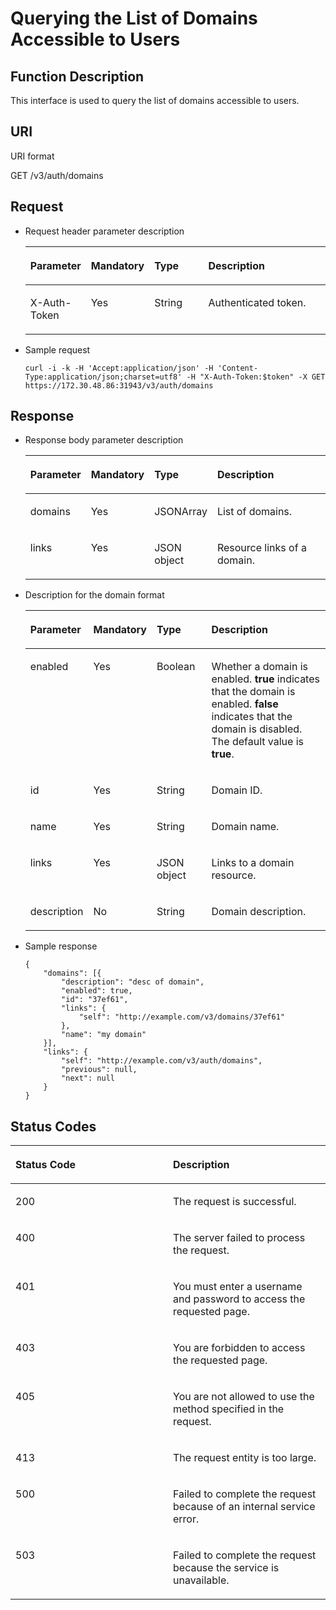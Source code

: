 # Querying the List of Domains Accessible to Users<a name="en-us_topic_0057845574"></a>

## Function Description<a name="section1161918016535"></a>

This interface is used to query the list of domains accessible to users.

## URI<a name="section1466559616535"></a>

URI format

GET /v3/auth/domains

## Request<a name="section3946061516535"></a>

-   Request header parameter description

    <a name="table42709864193734"></a>
    <table><thead align="left"><tr id="row51079856193734"><th class="cellrowborder" valign="top" width="18.4981501849815%" id="mcps1.1.5.1.1"><p id="p49087560193734"><a name="p49087560193734"></a><a name="p49087560193734"></a><strong id="a6f95694edbbb43d8a152536754b86c82_1"><a name="a6f95694edbbb43d8a152536754b86c82_1"></a><a name="a6f95694edbbb43d8a152536754b86c82_1"></a>Parameter</strong></p>
    </th>
    <th class="cellrowborder" valign="top" width="18.75812418758124%" id="mcps1.1.5.1.2"><p id="p16669439193734"><a name="p16669439193734"></a><a name="p16669439193734"></a><strong id="a105e6ed8c3de4c5a9dde97ae5a71071e_1"><a name="a105e6ed8c3de4c5a9dde97ae5a71071e_1"></a><a name="a105e6ed8c3de4c5a9dde97ae5a71071e_1"></a>Mandatory</strong></p>
    </th>
    <th class="cellrowborder" valign="top" width="19.02809719028097%" id="mcps1.1.5.1.3"><p id="p8047347193734"><a name="p8047347193734"></a><a name="p8047347193734"></a><strong id="a703d34a49a2f4162bc1a1a439f655f95_1"><a name="a703d34a49a2f4162bc1a1a439f655f95_1"></a><a name="a703d34a49a2f4162bc1a1a439f655f95_1"></a>Type</strong></p>
    </th>
    <th class="cellrowborder" valign="top" width="43.71562843715628%" id="mcps1.1.5.1.4"><p id="p47855371193734"><a name="p47855371193734"></a><a name="p47855371193734"></a><strong id="b810139469113029_1"><a name="b810139469113029_1"></a><a name="b810139469113029_1"></a>Description</strong></p>
    </th>
    </tr>
    </thead>
    <tbody><tr id="row13774939193734"><td class="cellrowborder" valign="top" width="18.4981501849815%" headers="mcps1.1.5.1.1 "><p id="p43827657193734"><a name="p43827657193734"></a><a name="p43827657193734"></a>X-Auth-Token</p>
    </td>
    <td class="cellrowborder" valign="top" width="18.75812418758124%" headers="mcps1.1.5.1.2 "><p id="p60379327193734"><a name="p60379327193734"></a><a name="p60379327193734"></a>Yes</p>
    </td>
    <td class="cellrowborder" valign="top" width="19.02809719028097%" headers="mcps1.1.5.1.3 "><p id="p58887289193734"><a name="p58887289193734"></a><a name="p58887289193734"></a>String</p>
    </td>
    <td class="cellrowborder" valign="top" width="43.71562843715628%" headers="mcps1.1.5.1.4 "><p id="p5141087193734"><a name="p5141087193734"></a><a name="p5141087193734"></a>Authenticated token.</p>
    </td>
    </tr>
    </tbody>
    </table>


-   Sample request

    ```
    curl -i -k -H 'Accept:application/json' -H 'Content-Type:application/json;charset=utf8' -H "X-Auth-Token:$token" -X GET https://172.30.48.86:31943/v3/auth/domains
    ```


## Response<a name="section2806308616535"></a>

-   Response body parameter description

    <a name="table5851746616535"></a>
    <table><thead align="left"><tr id="row4874364216535"><th class="cellrowborder" valign="top" width="18.39%" id="mcps1.1.5.1.1"><p id="p5592089316535"><a name="p5592089316535"></a><a name="p5592089316535"></a><strong id="b57918781164846"><a name="b57918781164846"></a><a name="b57918781164846"></a>Parameter</strong></p>
    </th>
    <th class="cellrowborder" valign="top" width="18.58%" id="mcps1.1.5.1.2"><p id="p3329852216535"><a name="p3329852216535"></a><a name="p3329852216535"></a><strong id="a105e6ed8c3de4c5a9dde97ae5a71071e_3"><a name="a105e6ed8c3de4c5a9dde97ae5a71071e_3"></a><a name="a105e6ed8c3de4c5a9dde97ae5a71071e_3"></a>Mandatory</strong></p>
    </th>
    <th class="cellrowborder" valign="top" width="19.03%" id="mcps1.1.5.1.3"><p id="p1282575116535"><a name="p1282575116535"></a><a name="p1282575116535"></a><strong id="a703d34a49a2f4162bc1a1a439f655f95_3"><a name="a703d34a49a2f4162bc1a1a439f655f95_3"></a><a name="a703d34a49a2f4162bc1a1a439f655f95_3"></a>Type</strong></p>
    </th>
    <th class="cellrowborder" valign="top" width="44%" id="mcps1.1.5.1.4"><p id="p3225289216535"><a name="p3225289216535"></a><a name="p3225289216535"></a><strong id="b311754837113113"><a name="b311754837113113"></a><a name="b311754837113113"></a>Description</strong></p>
    </th>
    </tr>
    </thead>
    <tbody><tr id="row6234747416535"><td class="cellrowborder" valign="top" width="18.39%" headers="mcps1.1.5.1.1 "><p id="p1698064016535"><a name="p1698064016535"></a><a name="p1698064016535"></a>domains</p>
    </td>
    <td class="cellrowborder" valign="top" width="18.58%" headers="mcps1.1.5.1.2 "><p id="p3325463916535"><a name="p3325463916535"></a><a name="p3325463916535"></a>Yes</p>
    </td>
    <td class="cellrowborder" valign="top" width="19.03%" headers="mcps1.1.5.1.3 "><p id="p29011544433"><a name="p29011544433"></a><a name="p29011544433"></a>JSONArray</p>
    </td>
    <td class="cellrowborder" valign="top" width="44%" headers="mcps1.1.5.1.4 "><p id="p1277547116535"><a name="p1277547116535"></a><a name="p1277547116535"></a>List of domains.</p>
    </td>
    </tr>
    <tr id="row4787037616535"><td class="cellrowborder" valign="top" width="18.39%" headers="mcps1.1.5.1.1 "><p id="p5229527616535"><a name="p5229527616535"></a><a name="p5229527616535"></a>links</p>
    </td>
    <td class="cellrowborder" valign="top" width="18.58%" headers="mcps1.1.5.1.2 "><p id="p805896416535"><a name="p805896416535"></a><a name="p805896416535"></a>Yes</p>
    </td>
    <td class="cellrowborder" valign="top" width="19.03%" headers="mcps1.1.5.1.3 "><p id="p6681742833"><a name="p6681742833"></a><a name="p6681742833"></a>JSON object</p>
    </td>
    <td class="cellrowborder" valign="top" width="44%" headers="mcps1.1.5.1.4 "><p id="p6019115416535"><a name="p6019115416535"></a><a name="p6019115416535"></a>Resource links of a domain.</p>
    </td>
    </tr>
    </tbody>
    </table>


-   Description for the domain format

    <a name="table466092157"></a>
    <table><thead align="left"><tr id="row206601826516"><th class="cellrowborder" valign="top" width="18.33%" id="mcps1.1.5.1.1"><p id="p1466015211510"><a name="p1466015211510"></a><a name="p1466015211510"></a><strong id="a6f95694edbbb43d8a152536754b86c82_3"><a name="a6f95694edbbb43d8a152536754b86c82_3"></a><a name="a6f95694edbbb43d8a152536754b86c82_3"></a>Parameter</strong></p>
    </th>
    <th class="cellrowborder" valign="top" width="18.65%" id="mcps1.1.5.1.2"><p id="p466011211514"><a name="p466011211514"></a><a name="p466011211514"></a><strong id="a105e6ed8c3de4c5a9dde97ae5a71071e_5"><a name="a105e6ed8c3de4c5a9dde97ae5a71071e_5"></a><a name="a105e6ed8c3de4c5a9dde97ae5a71071e_5"></a>Mandatory</strong></p>
    </th>
    <th class="cellrowborder" valign="top" width="18.78%" id="mcps1.1.5.1.3"><p id="p15660192453"><a name="p15660192453"></a><a name="p15660192453"></a><strong id="a703d34a49a2f4162bc1a1a439f655f95_5"><a name="a703d34a49a2f4162bc1a1a439f655f95_5"></a><a name="a703d34a49a2f4162bc1a1a439f655f95_5"></a>Type</strong></p>
    </th>
    <th class="cellrowborder" valign="top" width="44.24%" id="mcps1.1.5.1.4"><p id="p4661021358"><a name="p4661021358"></a><a name="p4661021358"></a><strong id="b810139469113029_3"><a name="b810139469113029_3"></a><a name="b810139469113029_3"></a>Description</strong></p>
    </th>
    </tr>
    </thead>
    <tbody><tr id="row166611125517"><td class="cellrowborder" valign="top" width="18.33%" headers="mcps1.1.5.1.1 "><p id="p15661125513"><a name="p15661125513"></a><a name="p15661125513"></a>enabled</p>
    </td>
    <td class="cellrowborder" valign="top" width="18.65%" headers="mcps1.1.5.1.2 "><p id="p36611123514"><a name="p36611123514"></a><a name="p36611123514"></a>Yes</p>
    </td>
    <td class="cellrowborder" valign="top" width="18.78%" headers="mcps1.1.5.1.3 "><p id="p16611521653"><a name="p16611521653"></a><a name="p16611521653"></a>Boolean</p>
    </td>
    <td class="cellrowborder" valign="top" width="44.24%" headers="mcps1.1.5.1.4 "><p id="p8661426513"><a name="p8661426513"></a><a name="p8661426513"></a>Whether a domain is enabled. <strong id="b842352706184851"><a name="b842352706184851"></a><a name="b842352706184851"></a>true</strong> indicates that the domain is enabled. <strong id="b842352706184924"><a name="b842352706184924"></a><a name="b842352706184924"></a>false</strong> indicates that the domain is disabled. The default value is <strong id="b602514205184952"><a name="b602514205184952"></a><a name="b602514205184952"></a>true</strong>.</p>
    </td>
    </tr>
    <tr id="row6661228518"><td class="cellrowborder" valign="top" width="18.33%" headers="mcps1.1.5.1.1 "><p id="p146611021152"><a name="p146611021152"></a><a name="p146611021152"></a>id</p>
    </td>
    <td class="cellrowborder" valign="top" width="18.65%" headers="mcps1.1.5.1.2 "><p id="p5661726511"><a name="p5661726511"></a><a name="p5661726511"></a>Yes</p>
    </td>
    <td class="cellrowborder" valign="top" width="18.78%" headers="mcps1.1.5.1.3 "><p id="p206612023516"><a name="p206612023516"></a><a name="p206612023516"></a>String</p>
    </td>
    <td class="cellrowborder" valign="top" width="44.24%" headers="mcps1.1.5.1.4 "><p id="p46611321856"><a name="p46611321856"></a><a name="p46611321856"></a>Domain ID.</p>
    </td>
    </tr>
    <tr id="row106611821556"><td class="cellrowborder" valign="top" width="18.33%" headers="mcps1.1.5.1.1 "><p id="p86615219518"><a name="p86615219518"></a><a name="p86615219518"></a>name</p>
    </td>
    <td class="cellrowborder" valign="top" width="18.65%" headers="mcps1.1.5.1.2 "><p id="p14661324520"><a name="p14661324520"></a><a name="p14661324520"></a>Yes</p>
    </td>
    <td class="cellrowborder" valign="top" width="18.78%" headers="mcps1.1.5.1.3 "><p id="p86611921650"><a name="p86611921650"></a><a name="p86611921650"></a>String</p>
    </td>
    <td class="cellrowborder" valign="top" width="44.24%" headers="mcps1.1.5.1.4 "><p id="p10661625511"><a name="p10661625511"></a><a name="p10661625511"></a>Domain name.</p>
    </td>
    </tr>
    <tr id="row8661202259"><td class="cellrowborder" valign="top" width="18.33%" headers="mcps1.1.5.1.1 "><p id="p1566112218518"><a name="p1566112218518"></a><a name="p1566112218518"></a>links</p>
    </td>
    <td class="cellrowborder" valign="top" width="18.65%" headers="mcps1.1.5.1.2 "><p id="p1766118215512"><a name="p1766118215512"></a><a name="p1766118215512"></a>Yes</p>
    </td>
    <td class="cellrowborder" valign="top" width="18.78%" headers="mcps1.1.5.1.3 "><p id="p672913371135"><a name="p672913371135"></a><a name="p672913371135"></a>JSON object</p>
    </td>
    <td class="cellrowborder" valign="top" width="44.24%" headers="mcps1.1.5.1.4 "><p id="p7661021352"><a name="p7661021352"></a><a name="p7661021352"></a>Links to a domain resource.</p>
    </td>
    </tr>
    <tr id="row10311535481"><td class="cellrowborder" valign="top" width="18.33%" headers="mcps1.1.5.1.1 "><p id="p1231123510810"><a name="p1231123510810"></a><a name="p1231123510810"></a>description</p>
    </td>
    <td class="cellrowborder" valign="top" width="18.65%" headers="mcps1.1.5.1.2 "><p id="p13117357817"><a name="p13117357817"></a><a name="p13117357817"></a>No</p>
    </td>
    <td class="cellrowborder" valign="top" width="18.78%" headers="mcps1.1.5.1.3 "><p id="p1432035781"><a name="p1432035781"></a><a name="p1432035781"></a>String</p>
    </td>
    <td class="cellrowborder" valign="top" width="44.24%" headers="mcps1.1.5.1.4 "><p id="p153263511815"><a name="p153263511815"></a><a name="p153263511815"></a>Domain description.</p>
    </td>
    </tr>
    </tbody>
    </table>


-   Sample response

    ```
    {
        "domains": [{
            "description": "desc of domain",
            "enabled": true,
            "id": "37ef61",
            "links": {
                "self": "http://example.com/v3/domains/37ef61"
            },
            "name": "my domain"
        }],
        "links": {
            "self": "http://example.com/v3/auth/domains",
            "previous": null,
            "next": null
        }
    }
    ```


## Status Codes<a name="section4586962016535"></a>

<a name="table2445171616535"></a>
<table><thead align="left"><tr id="row220522216535"><th class="cellrowborder" valign="top" width="50%" id="mcps1.1.3.1.1"><p id="p4440527916535"><a name="p4440527916535"></a><a name="p4440527916535"></a><strong id="b842352706183134"><a name="b842352706183134"></a><a name="b842352706183134"></a>Status Code</strong></p>
</th>
<th class="cellrowborder" valign="top" width="50%" id="mcps1.1.3.1.2"><p id="p4005784516535"><a name="p4005784516535"></a><a name="p4005784516535"></a><strong id="b1087815409113153"><a name="b1087815409113153"></a><a name="b1087815409113153"></a>Description</strong></p>
</th>
</tr>
</thead>
<tbody><tr id="row2345998316535"><td class="cellrowborder" valign="top" width="50%" headers="mcps1.1.3.1.1 "><p id="p2121045316535"><a name="p2121045316535"></a><a name="p2121045316535"></a>200</p>
</td>
<td class="cellrowborder" valign="top" width="50%" headers="mcps1.1.3.1.2 "><p id="p4032516916535"><a name="p4032516916535"></a><a name="p4032516916535"></a>The request is successful.</p>
</td>
</tr>
<tr id="row2738220116535"><td class="cellrowborder" valign="top" width="50%" headers="mcps1.1.3.1.1 "><p id="p336583816535"><a name="p336583816535"></a><a name="p336583816535"></a>400</p>
</td>
<td class="cellrowborder" valign="top" width="50%" headers="mcps1.1.3.1.2 "><p id="p419748416535"><a name="p419748416535"></a><a name="p419748416535"></a>The server failed to process the request.</p>
</td>
</tr>
<tr id="row3777735716535"><td class="cellrowborder" valign="top" width="50%" headers="mcps1.1.3.1.1 "><p id="p4006708216535"><a name="p4006708216535"></a><a name="p4006708216535"></a>401</p>
</td>
<td class="cellrowborder" valign="top" width="50%" headers="mcps1.1.3.1.2 "><p id="p2420822816535"><a name="p2420822816535"></a><a name="p2420822816535"></a>You must enter a username and password to access the requested page.</p>
</td>
</tr>
<tr id="row1654746316535"><td class="cellrowborder" valign="top" width="50%" headers="mcps1.1.3.1.1 "><p id="p6527611816535"><a name="p6527611816535"></a><a name="p6527611816535"></a>403</p>
</td>
<td class="cellrowborder" valign="top" width="50%" headers="mcps1.1.3.1.2 "><p id="p5287423016535"><a name="p5287423016535"></a><a name="p5287423016535"></a>You are forbidden to access the requested page.</p>
</td>
</tr>
<tr id="row610602816535"><td class="cellrowborder" valign="top" width="50%" headers="mcps1.1.3.1.1 "><p id="p2482624816535"><a name="p2482624816535"></a><a name="p2482624816535"></a>405</p>
</td>
<td class="cellrowborder" valign="top" width="50%" headers="mcps1.1.3.1.2 "><p id="p6476903216535"><a name="p6476903216535"></a><a name="p6476903216535"></a>You are not allowed to use the method specified in the request.</p>
</td>
</tr>
<tr id="row4605037716535"><td class="cellrowborder" valign="top" width="50%" headers="mcps1.1.3.1.1 "><p id="p3909305116535"><a name="p3909305116535"></a><a name="p3909305116535"></a>413</p>
</td>
<td class="cellrowborder" valign="top" width="50%" headers="mcps1.1.3.1.2 "><p id="p1242054916535"><a name="p1242054916535"></a><a name="p1242054916535"></a>The request entity is too large.</p>
</td>
</tr>
<tr id="row4467608316535"><td class="cellrowborder" valign="top" width="50%" headers="mcps1.1.3.1.1 "><p id="p6199298116535"><a name="p6199298116535"></a><a name="p6199298116535"></a>500</p>
</td>
<td class="cellrowborder" valign="top" width="50%" headers="mcps1.1.3.1.2 "><p id="p5537558816535"><a name="p5537558816535"></a><a name="p5537558816535"></a>Failed to complete the request because of an internal service error.</p>
</td>
</tr>
<tr id="row2861824716535"><td class="cellrowborder" valign="top" width="50%" headers="mcps1.1.3.1.1 "><p id="p3637670816535"><a name="p3637670816535"></a><a name="p3637670816535"></a>503</p>
</td>
<td class="cellrowborder" valign="top" width="50%" headers="mcps1.1.3.1.2 "><p id="p6083222516535"><a name="p6083222516535"></a><a name="p6083222516535"></a>Failed to complete the request because the service is unavailable.</p>
</td>
</tr>
</tbody>
</table>

